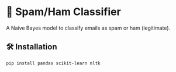 # 📧 Spam/Ham Classifier

A Naive Bayes model to classify emails as spam or ham (legitimate).

## 🛠 Installation

```bash
pip install pandas scikit-learn nltk
```
